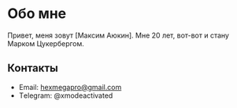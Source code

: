 # Обо мне
Привет, меня зовут [Максим Аюкин]. Мне 20 лет, вот-вот и стану Марком Цукербергом. 


## Контакты
- Email: hexmegapro@gmail.com
- Тelegram: @xmodeactivated

